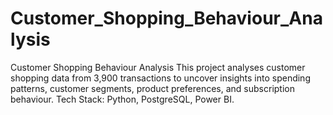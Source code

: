 # Customer_Shopping_Behaviour_Analysis
Customer Shopping Behaviour Analysis  This project analyses customer shopping data from 3,900 transactions to uncover insights into spending patterns, customer segments, product preferences, and subscription behaviour.  Tech Stack: Python, PostgreSQL, Power BI.
